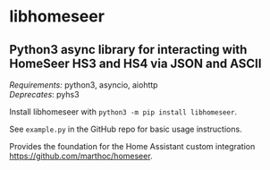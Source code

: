 # libhomeseer

## Python3 async library for interacting with HomeSeer HS3 and HS4 via JSON and ASCII

*Requirements:* python3, asyncio, aiohttp  
*Deprecates*: pyhs3

Install libhomeseer with `python3 -m pip install libhomeseer`.

See `example.py` in the GitHub repo for basic usage instructions.

Provides the foundation for the Home Assistant custom integration https://github.com/marthoc/homeseer.